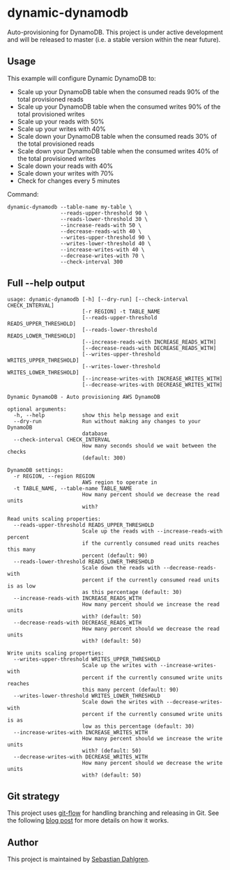 dynamic-dynamodb
================

Auto-provisioning for DynamoDB. This project is under active development and will be released to master (i.e. a stable version within the near future).

Usage
-----

This example will configure Dynamic DynamoDB to:

- Scale up your DynamoDB table when the consumed reads 90% of the total provisioned reads
- Scale up your DynamoDB table when the consumed writes 90% of the total provisioned writes
- Scale up your reads with 50%
- Scale up your writes with 40%
- Scale down your DynamoDB table when the consumed reads 30% of the total provisioned reads
- Scale down your DynamoDB table when the consumed writes 40% of the total provisioned writes
- Scale down your reads with 40%
- Scale down your writes with 70%
- Check for changes every 5 minutes

Command:

    dynamic-dynamodb --table-name my-table \
                     --reads-upper-threshold 90 \
                     --reads-lower-threshold 30 \
                     --increase-reads-with 50 \
                     --decrease-reads-with 40 \
                     --writes-upper-threshold 90 \
                     --writes-lower-threshold 40 \
                     --increase-writes-with 40 \
                     --decrease-writes-with 70 \
                     --check-interval 300

Full --help output
------------------

    usage: dynamic-dynamodb [-h] [--dry-run] [--check-interval CHECK_INTERVAL]
                            [-r REGION] -t TABLE_NAME
                            [--reads-upper-threshold READS_UPPER_THRESHOLD]
                            [--reads-lower-threshold READS_LOWER_THRESHOLD]
                            [--increase-reads-with INCREASE_READS_WITH]
                            [--decrease-reads-with DECREASE_READS_WITH]
                            [--writes-upper-threshold WRITES_UPPER_THRESHOLD]
                            [--writes-lower-threshold WRITES_LOWER_THRESHOLD]
                            [--increase-writes-with INCREASE_WRITES_WITH]
                            [--decrease-writes-with DECREASE_WRITES_WITH]

    Dynamic DynamoDB - Auto provisioning AWS DynamoDB

    optional arguments:
      -h, --help            show this help message and exit
      --dry-run             Run without making any changes to your DynamoDB
                            database
      --check-interval CHECK_INTERVAL
                            How many seconds should we wait between the checks
                            (default: 300)

    DynamoDB settings:
      -r REGION, --region REGION
                            AWS region to operate in
      -t TABLE_NAME, --table-name TABLE_NAME
                            How many percent should we decrease the read units
                            with?

    Read units scaling properties:
      --reads-upper-threshold READS_UPPER_THRESHOLD
                            Scale up the reads with --increase-reads-with percent
                            if the currently consumed read units reaches this many
                            percent (default: 90)
      --reads-lower-threshold READS_LOWER_THRESHOLD
                            Scale down the reads with --decrease-reads-with
                            percent if the currently consumed read units is as low
                            as this percentage (default: 30)
      --increase-reads-with INCREASE_READS_WITH
                            How many percent should we increase the read units
                            with? (default: 50)
      --decrease-reads-with DECREASE_READS_WITH
                            How many percent should we decrease the read units
                            with? (default: 50)

    Write units scaling properties:
      --writes-upper-threshold WRITES_UPPER_THRESHOLD
                            Scale up the writes with --increase-writes-with
                            percent if the currently consumed write units reaches
                            this many percent (default: 90)
      --writes-lower-threshold WRITES_LOWER_THRESHOLD
                            Scale down the writes with --decrease-writes-with
                            percent if the currently consumed write units is as
                            low as this percentage (default: 30)
      --increase-writes-with INCREASE_WRITES_WITH
                            How many percent should we increase the write units
                            with? (default: 50)
      --decrease-writes-with DECREASE_WRITES_WITH
                            How many percent should we decrease the write units
                            with? (default: 50)

Git strategy
------------

This project uses [git-flow](https://github.com/nvie/gitflow) for handling branching and releasing in Git. See the following [blog post](http://nvie.com/posts/a-successful-git-branching-model/) for more details on how it works.

Author
------

This project is maintained by [Sebastian Dahlgren](http://www.sebastiandahlgren.se).
